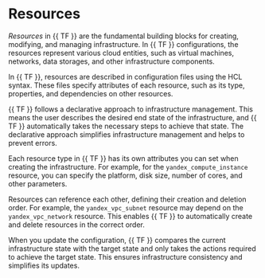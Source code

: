 # Resources

*Resources* in {{ TF }} are the fundamental building blocks for creating, modifying, and managing infrastructure. In {{ TF }} configurations, the resources represent various cloud entities, such as virtual machines, networks, data storages, and other infrastructure components.

In {{ TF }}, resources are described in configuration files using the HCL syntax. These files specify attributes of each resource, such as its type, properties, and dependencies on other resources.

{{ TF }} follows a declarative approach to infrastructure management. This means the user describes the desired end state of the infrastructure, and {{ TF }} automatically takes the necessary steps to achieve that state. The declarative approach simplifies infrastructure management and helps to prevent errors.

Each resource type in {{ TF }} has its own attributes you can set when creating the infrastructure. For example, for the `yandex_compute_instance` resource, you can specify the platform, disk size, number of cores, and other parameters.

Resources can reference each other, defining their creation and deletion order. For example, the `yandex_vpc_subnet` resource may depend on the `yandex_vpc_network` resource. This enables {{ TF }} to automatically create and delete resources in the correct order.

When you update the configuration, {{ TF }} compares the current infrastructure state with the target state and only takes the actions required to achieve the target state. This ensures infrastructure consistency and simplifies its updates.
